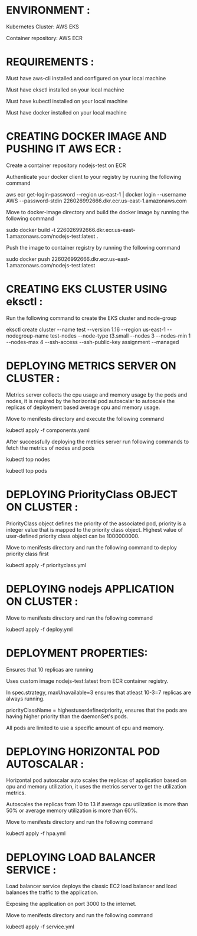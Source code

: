 # ENVIRONMENT :
Kubernetes Cluster: AWS EKS 

Container repository: AWS ECR

# REQUIREMENTS :
Must have aws-cli installed and configured on your local machine

Must have eksctl installed on your local machine

Must have kubectl installed on your local machine

Must have docker installed on your local machine

# CREATING DOCKER IMAGE AND PUSHING IT AWS ECR :
Create a container repository nodejs-test on ECR


Authenticate your docker client to your registry by ruuning the following command

aws ecr get-login-password --region us-east-1 | docker login --username AWS --password-stdin 226026992666.dkr.ecr.us-east-1.amazonaws.com


Move to docker-image directory and build the docker image by running the following command

sudo docker build -t 226026992666.dkr.ecr.us-east-1.amazonaws.com/nodejs-test:latest .


Push the image to container registry by running the following command

sudo docker push 226026992666.dkr.ecr.us-east-1.amazonaws.com/nodejs-test:latest

# CREATING EKS CLUSTER USING eksctl :
Run the following command to create the EKS cluster and node-group

eksctl create cluster --name test --version 1.16 --region us-east-1 --nodegroup-name test-nodes --node-type t3.small --nodes 3 --nodes-min 1 --nodes-max 4 --ssh-access --ssh-public-key assignment --managed

# DEPLOYING METRICS SERVER ON CLUSTER :
Metrics server collects the cpu usage and memory usage by the pods and nodes, it is required by the horizontal pod autoscalar to autoscale the replicas of deployment based average cpu and memory usage. 


Move to menifests directory and execute the following command

kubectl apply -f components.yaml


After successfully deploying the metrics server run following commands to fetch the metrics of nodes and pods

kubectl top nodes

kubectl top pods

# DEPLOYING PriorityClass OBJECT ON CLUSTER :
PriorityClass object defines the priority of the associated pod, priority is a integer value that is mapped to the priority class object. Highest value of user-defined priority class object can be 1000000000. 


Move to menifests directory and run the following command to deploy priority class first

kubectl apply -f priorityclass.yml

# DEPLOYING nodejs APPLICATION ON CLUSTER :
Move to menifests directory and run the following command

kubectl apply -f deploy.yml

# DEPLOYMENT PROPERTIES:

Ensures that 10 replicas are running

Uses custom image nodejs-test:latest from ECR container registry.

In spec.strategy, maxUnavailable=3 ensures that atleast 10-3=7 replicas are always running.

priorityClassName = highestuserdefinedpriority, ensures that the pods are having higher priority than the daemonSet's pods.

All pods are limited to use a specific amount of cpu and memory.

# DEPLOYING HORIZONTAL POD AUTOSCALAR :
Horizontal pod autoscalar auto scales the replicas of application based on cpu and memory utilization, it uses the metrics server to get the utilization metrics.

Autoscales the replicas from 10 to 13 if average cpu utilization is more than 50% or average memory utilization is more than 60%.


Move to menifests directory and run the following command

kubectl apply -f hpa.yml

# DEPLOYING LOAD BALANCER SERVICE :
Load balancer service deploys the classic EC2 load balancer and load balances the traffic to the application.

Exposing the application on port 3000 to the internet.


Move to menifests directory and run the following command

kubectl apply -f service.yml
